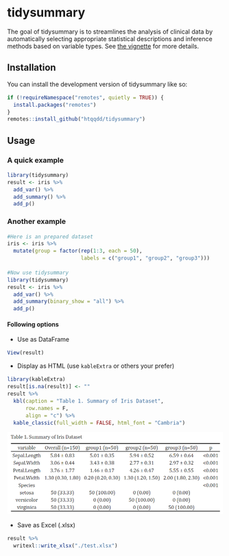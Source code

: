 # tidysummary

<!-- badges: start -->

<!-- badges: end -->

The goal of tidysummary is to streamlines the analysis of clinical data by automatically selecting appropriate statistical descriptions and inference methods based on variable types. See [the vignette](https://htqqdd.github.io/tidysummary/articles/tidysummary.html) for more details.

## Installation

You can install the development version of tidysummary like so:

``` r
if (!requireNamespace("remotes", quietly = TRUE)) {
  install.packages("remotes")
}
remotes::install_github("htqqdd/tidysummary")
```

## Usage

### A quick example

``` r
library(tidysummary)
result <- iris %>%
  add_var() %>%
  add_summary() %>%
  add_p()
```

### Another example

``` r
#Here is an prepared dataset
iris <- iris %>%
  mutate(group = factor(rep(1:3, each = 50),
                        labels = c("group1", "group2", "group3")))

#Now use tidysummary
library(tidysummary)
result <- iris %>%
  add_var() %>%
  add_summary(binary_show = "all") %>%
  add_p()
```

#### Following options

-   Use as DataFrame

``` r
View(result)
```

-   Display as HTML (use `kableExtra` or others your prefer)

``` r
library(kableExtra)
result[is.na(result)] <- ""
result %>%
  kbl(caption = "Table 1. Summary of Iris Dataset",
      row.names = F,
      align = "c") %>%
  kable_classic(full_width = FALSE, html_font = "Cambria")
```

![](man/figures/example.png)

-   Save as Excel (.xlsx)

``` r
result %>%
  writexl::write_xlsx("./test.xlsx")
```
